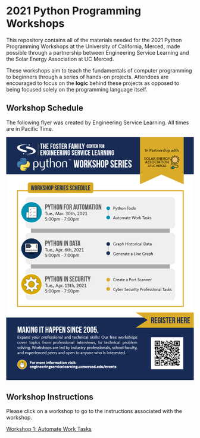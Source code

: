 # 2021 Python Programming Workshops

This repository contains all of the materials needed for the 2021 Python Programming Workshops at the University of California, Merced, made possible through a partnership between Engineering Service Learning and the Solar Energy Association at UC Merced.

These workshops aim to teach the fundamentals of computer programming to beginners through a series of hands-on projects. Attendees are encouraged to focus on the **logic** behind these projects as opposed to being focused solely on the programming language itself.

## Workshop Schedule

The following flyer was created by Engineering Service Learning. All times are in Pacific Time.

![](./img/flyer.png)

## Workshop Instructions

Please click on a workshop to go to the instructions associated with the workshop.

[Workshop 1: Automate Work Tasks](https://github.com/shawnduong/2021-UCM-ESL-Python-Workshop/blob/main/Workshop_1/README.md)
